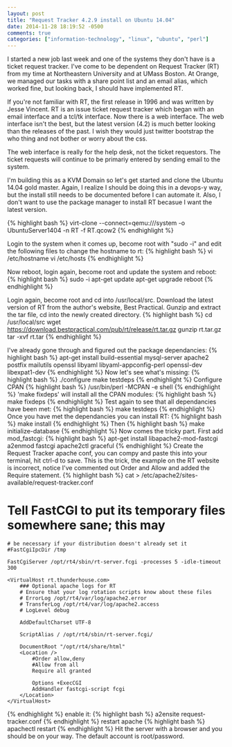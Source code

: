 ```yaml
---
layout: post
title: "Request Tracker 4.2.9 install on Ubuntu 14.04"
date: 2014-11-28 18:19:52 -0500
comments: true
categories: ["information-technology", "linux", "ubuntu", "perl"]
---
```

I started a new job last week and one of the systems they don't have is a ticket request tracker.  I've come to be dependent on Request Tracker (RT) from my time at Northeastern University and at UMass Boston.  At Orange, we managed our tasks with a share point list and an email alias, which worked fine, but looking back, I should have implemented RT.
<!-- more -->

If you're not familiar with RT, the first release in 1996 and was written by Jesse Vincent.  RT is an issue ticket request tracker which began with an email interface and a tcl/tk interface.  Now there is a web interface.  The web interface isn't the best, but the latest version (4.2) is much better looking than the releases of the past.  I wish they would just twitter bootstrap the who thing and not bother or worry about the css.

The web interface is really for the help desk, not the ticket requestors.  The ticket requests will continue to be primariy entered by sending email to the system.

I'm building this as a KVM Domain so let's get started and clone the Ubuntu 14.04 gold master.  Again, I realize I should be doing this in a devops-y way, but the install still needs to be documented before I can automate it.  Also, I don't want to use the package manager to install RT becasue I want the latest version.

{% highlight bash %}
virt-clone --connect=qemu:///system -o UbuntuServer1404 -n RT -f RT.qcow2
{% endhighlight %}

Login to the system when it comes up, become root with "sudo -i" and edit the following files to change the hostname to rt:
{% highlight bash %}
vi /etc/hostname
vi /etc/hosts
{% endhighlight %}

Now reboot, login again, become root and update the system and reboot:
{% highlight bash %}
sudo -i
apt-get update
apt-get upgrade
reboot
{% endhighlight %}

Login again, become root and cd into /usr/local/src.  Download the latest version of RT from the author's website, Best Practical.  Gunzip and extract the tar file, cd into the newly created directory.
{% highlight bash %}
cd /usr/local/src
wget https://download.bestpractical.com/pub/rt/release/rt.tar.gz
gunzip rt.tar.gz
tar -xvf rt.tar
{% endhighlight %}

I've already gone through and figured out the package dependancies:
{% highlight bash %}
apt-get install build-essential mysql-server apache2 postfix mailutils openssl libyaml libyaml-appconfig-perl openssl-dev libexpat1-dev
{% endhighlight %}
Now let's see what's missing:
{% highlight bash %}
./configure
make testdeps
{% endhighlight %}
Configure CPAN
{% highlight bash %}
/usr/bin/perl -MCPAN -e shell
{% endhighlight %}
'make fixdeps' will install all the CPAN modules:
{% highlight bash %}
make fixdeps
{% endhighlight %}
Test again to see that all dependancies have been met:
{% highlight bash %}
make testdeps
{% endhighlight %}
Once you have met the dependancies you can install RT:
{% highlight bash %}
make install
{% endhighlight %}
Then
{% highlight bash %}
make initialize-database
{% endhighlight %}
Now comes the tricky part.  First add mod_fastcgi:
{% highlight bash %}
apt-get install libapache2-mod-fastcgi
a2enmod fastcgi
apache2ctl graceful
{% endhighlight %}
Create the Request Tracker apache conf, you can compy and paste this into your terminal, hit ctrl-d to save.  This is the trick, the example on the RT website is incorrect, notice I've commented out Order and Allow and added the Require statement.
{% highlight bash %}
cat > /etc/apache2/sites-available/request-tracker.conf
# Tell FastCGI to put its temporary files somewhere sane; this may
    # be necessary if your distribution doesn't already set it
    #FastCgiIpcDir /tmp

    FastCgiServer /opt/rt4/sbin/rt-server.fcgi -processes 5 -idle-timeout 300

    <VirtualHost rt.thunderhouse.com>
        ### Optional apache logs for RT
        # Ensure that your log rotation scripts know about these files
        # ErrorLog /opt/rt4/var/log/apache2.error
        # TransferLog /opt/rt4/var/log/apache2.access
        # LogLevel debug

        AddDefaultCharset UTF-8

        ScriptAlias / /opt/rt4/sbin/rt-server.fcgi/

        DocumentRoot "/opt/rt4/share/html"
        <Location />
            #Order allow,deny
            #Allow from all
	        Require all granted

            Options +ExecCGI
            AddHandler fastcgi-script fcgi
        </Location>
    </VirtualHost>
{% endhighlight %}
enable it:
{% highlight bash %}
a2ensite request-tracker.conf
{% endhighlight %}
restart apache
{% highlight bash %}
apachectl restart
{% endhighlight %}
Hit the server with a browser and you should be on your way.  The default account is root/password.




